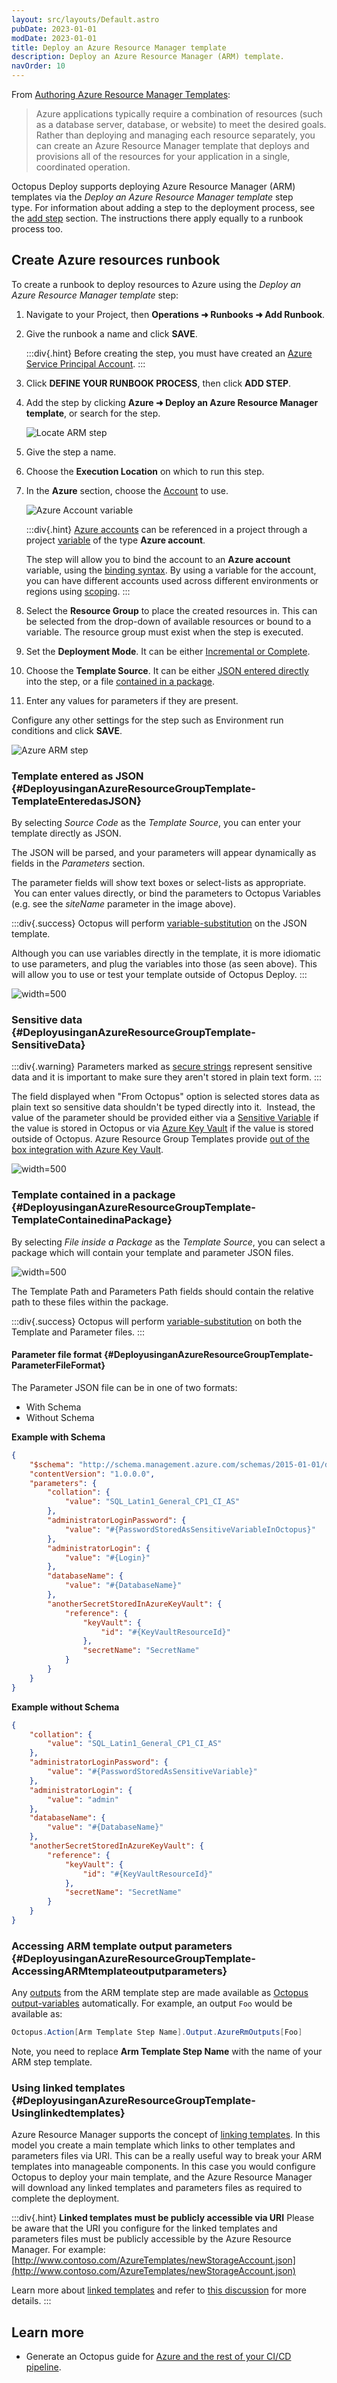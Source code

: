 ```yaml
---
layout: src/layouts/Default.astro
pubDate: 2023-01-01
modDate: 2023-01-01
title: Deploy an Azure Resource Manager template
description: Deploy an Azure Resource Manager (ARM) template.
navOrder: 10
---
```


From [Authoring Azure Resource Manager Templates](https://azure.microsoft.com/en-us/documentation/articles/resource-group-authoring-templates/):

> Azure applications typically require a combination of resources (such as a database server, database, or website) to meet the desired goals. Rather than deploying and managing each resource separately, you can create an Azure Resource Manager template that deploys and provisions all of the resources for your application in a single, coordinated operation.

Octopus Deploy supports deploying Azure Resource Manager (ARM) templates via the *Deploy an Azure Resource Manager template* step type. For information about adding a step to the deployment process, see the [add step](/docs/projects/steps) section. The instructions there apply equally to a runbook process too.

## Create Azure resources runbook

To create a runbook to deploy resources to Azure using the *Deploy an Azure Resource Manager template* step:

1. Navigate to your Project, then **Operations ➜ Runbooks ➜ Add Runbook**.
1. Give the runbook a name and click **SAVE**.

    :::div{.hint}
    Before creating the step, you must have created an [Azure Service Principal Account](/docs/infrastructure/accounts/azure/#azure-service-principal).
    :::

1. Click **DEFINE YOUR RUNBOOK PROCESS**, then click **ADD STEP**.
1. Add the step by clicking **Azure ➜ Deploy an Azure Resource Manager template**, or search for the step.

    ![Locate ARM step](/docs/runbooks/runbook-examples/azure/resource-groups/locate-arm-step.png "width=500")

1. Give the step a name.
1. Choose the **Execution Location** on which to run this step.
1. In the **Azure** section, choose the [Account](/docs/infrastructure/accounts/azure) to use.

    ![Azure Account variable](/docs/runbooks/runbook-examples/azure/resource-groups/azure-account.png "width=500")

    :::div{.hint}
    [Azure accounts](/docs/infrastructure/accounts/azure/) can be referenced in a project through a project [variable](/docs/projects/variables) of the type **Azure account**. 

    The step will allow you to bind the account to an **Azure account** variable, using the [binding syntax](/docs/projects/variables/#Bindingsyntax-Referencingvariablesinstepdefinitions). By using a variable for the account, you can have different accounts used across different environments or regions using [scoping](/docs/projects/variables/#Bindingsyntax-Referencingvariablesinstepdefinitions).
    :::

1. Select the **Resource Group** to place the created resources in. This can be selected from the drop-down of available resources or bound to a variable. The resource group must exist when the step is executed.

1. Set the **Deployment Mode**. It can be either [Incremental or Complete](https://azure.microsoft.com/en-in/documentation/articles/resource-group-template-deploy/#incremental-and-complete-deployments).
1. Choose the **Template Source**. It can be either [JSON entered directly](#DeployusinganAzureResourceGroupTemplate-TemplateEnteredasJSON) into the step, or a file [contained in a package](#DeployusinganAzureResourceGroupTemplate-TemplateContainedinaPackage).
1. Enter any values for parameters if they are present.

Configure any other settings for the step such as Environment run conditions and click **SAVE**.

![Azure ARM step](/docs/runbooks/runbook-examples/azure/resource-groups/azure-arm-process-step.png "width=500")

### Template entered as JSON  {#DeployusinganAzureResourceGroupTemplate-TemplateEnteredasJSON}

By selecting *Source Code* as the *Template Source*, you can enter your template directly as JSON.

The JSON will be parsed, and your parameters will appear dynamically as fields in the *Parameters* section.

The parameter fields will show text boxes or select-lists as appropriate.  You can enter values directly, or bind the parameters to Octopus Variables (e.g. see the *siteName* parameter in the image above).

:::div{.success}
Octopus will perform [variable-substitution](/docs/projects/variables/variable-substitutions) on the JSON template.

Although you can use variables directly in the template, it is more idiomatic to use parameters, and plug the variables into those (as seen above). This will allow you to use or test your template outside of Octopus Deploy.
:::

![](/docs/runbooks/runbook-examples/azure/resource-groups/arm-json-template.png "width=500")

### Sensitive data {#DeployusinganAzureResourceGroupTemplate-SensitiveData}

:::div{.warning}
Parameters marked as [secure strings](https://azure.microsoft.com/en-us/documentation/articles/resource-group-authoring-templates/) represent sensitive data and it is important to make sure they aren't stored in plain text form.
:::

The field displayed when "From Octopus" option is selected stores data as plain text so sensitive data shouldn't be typed directly into it.  Instead, the value of the parameter should be provided either via a [Sensitive Variable](/docs/projects/variables/sensitive-variables/) if the value is stored in Octopus or via [Azure Key Vault](https://azure.microsoft.com/en-us/documentation/articles/resource-manager-keyvault-parameter/) if the value is stored outside of Octopus. Azure Resource Group Templates provide [out of the box integration with Azure Key Vault](https://azure.microsoft.com/en-us/documentation/articles/resource-manager-keyvault-parameter).

![](/docs/runbooks/runbook-examples/azure/resource-groups/arm-sensitive-data.png "width=500")

### Template contained in a package {#DeployusinganAzureResourceGroupTemplate-TemplateContainedinaPackage}

By selecting *File inside a Package* as the *Template Source*, you can select a package which will contain your template and parameter JSON files.

![](/docs/runbooks/runbook-examples/azure/resource-groups/arm-package-source-template.png "width=500")

The Template Path and Parameters Path fields should contain the relative path to these files within the package.

:::div{.success}
Octopus will perform [variable-substitution](/docs/projects/variables/variable-substitutions) on both the Template and Parameter files.
:::

#### Parameter file format {#DeployusinganAzureResourceGroupTemplate-ParameterFileFormat}

The Parameter JSON file can be in one of two formats:

- With Schema
- Without Schema

**Example with Schema**

```json
{
    "$schema": "http://schema.management.azure.com/schemas/2015-01-01/deploymentTemplate.json",
    "contentVersion": "1.0.0.0",
    "parameters": {
        "collation": {
            "value": "SQL_Latin1_General_CP1_CI_AS"
        },
        "administratorLoginPassword": {
            "value": "#{PasswordStoredAsSensitiveVariableInOctopus}"
        },
        "administratorLogin": {
            "value": "#{Login}"
        },
        "databaseName": {
            "value": "#{DatabaseName}"
        },
        "anotherSecretStoredInAzureKeyVault": {
            "reference": {
                "keyVault": {
                    "id": "#{KeyVaultResourceId}"
                },
                "secretName": "SecretName"
            }
        }
    }
}
```

**Example without Schema**

```json
{
    "collation": {
        "value": "SQL_Latin1_General_CP1_CI_AS"
    },
    "administratorLoginPassword": {
        "value": "#{PasswordStoredAsSensitiveVariable}"
    },
    "administratorLogin": {
        "value": "admin"
    },
    "databaseName": {
        "value": "#{DatabaseName}"
    },
    "anotherSecretStoredInAzureKeyVault": {
        "reference": {
            "keyVault": {
                "id": "#{KeyVaultResourceId}"
            },
            "secretName": "SecretName"
        }
    }
}

```

### Accessing ARM template output parameters {#DeployusinganAzureResourceGroupTemplate-AccessingARMtemplateoutputparameters}

Any [outputs](https://azure.microsoft.com/en-us/documentation/articles/resource-group-authoring-templates/#outputs) from the ARM template step are made available as [Octopus output-variables](/docs/projects/variables/output-variables) automatically. For example, an output `Foo` would be available as:

```powershell
Octopus.Action[Arm Template Step Name].Output.AzureRmOutputs[Foo]
```
Note, you need to replace **Arm Template Step Name** with the name of your ARM step template. 

### Using linked templates {#DeployusinganAzureResourceGroupTemplate-Usinglinkedtemplates}

Azure Resource Manager supports the concept of [linking templates](https://docs.microsoft.com/en-us/azure/azure-resource-manager/resource-group-linked-templates). In this model you create a main template which links to other templates and parameters files via URI. This can be a really useful way to break your ARM templates into manageable components. In this case you would configure Octopus to deploy your main template, and the Azure Resource Manager will download any linked templates and parameters files as required to complete the deployment.

:::div{.hint}
**Linked templates must be publicly accessible via URI**
Please be aware that the URI you configure for the linked templates and parameters files must be publicly accessible by the Azure Resource Manager. For example: [http://www.contoso.com/AzureTemplates/newStorageAccount.json](http://www.contoso.com/AzureTemplates/newStorageAccount.json)

Learn more about [linked templates](https://docs.microsoft.com/en-us/azure/azure-resource-manager/resource-group-linked-templates) and refer to [this discussion](https://help.octopus.com/t/azure-resource-management-templates/9654) for more details.
:::

## Learn more

- Generate an Octopus guide for [Azure and the rest of your CI/CD pipeline](https://octopus.com/docs/guides?destination=Azure%20websites).

